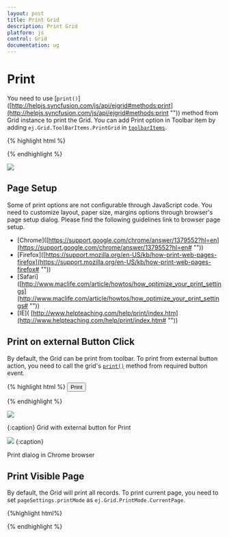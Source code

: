 ```yaml
---
layout: post
title: Print Grid
description: Print Grid
platform: js
control: Grid
documentation: ug
---
```

# Print

You need to use [`print()`]([http://helpjs.syncfusion.com/js/api/ejgrid#methods:print](http://helpjs.syncfusion.com/js/api/ejgrid#methods:print "")) method from Grid instance to print the Grid. You can add Print option in Toolbar item by adding `ej.Grid.ToolBarItems.PrintGrid` in [`toolbarItems`](http://help.syncfusion.com/js/api/ejgrid#members:toolbarsettings-toolbaritems "").

{% highlight html %}
<div id="Grid">
<script type="text/javascript">
  $("#Grid").ejGrid(
  // the datasource "window.gridData" is referred from jsondata.min.js
 	 dataSource: window.gridData,
  	toolbarSettings: showToolbar: true,
  	toolbarItems: [ej.Grid.ToolBarItems.PrintGrid],
  	allowPaging: true,
  	columns: 
  		[
  			{field: "OrderID",headerText: "Order ID",textAlign: ej.TextAlign.Right,width: 75},
  			{field: "CustomerID",headerText: "Customer ID",width: 90},
  			{field: "EmployeeID",headerText: "Employee ID",textAlign: ej.TextAlign.Right,width: 80},
  			{field: "Freight",headerText: "Freight",textAlign: ej.TextAlign.Right,width: 80},
  			{field: "ShipCity",headerText: "Ship City",width: 90}
  		]
	});
</script>
	
{% endhighlight %}

![](Print_images/Print_img1.png)


## Page Setup

Some of print options are not configurable through JavaScript code. You need to customize layout, paper size, margins options through browser's page setup dialog. Please find the following guidelines link to browser page setup.

* [Chrome]([https://support.google.com/chrome/answer/1379552?hl=en](https://support.google.com/chrome/answer/1379552?hl=en# ""))
* [Firefox]([https://support.mozilla.org/en-US/kb/how-print-web-pages-firefox](https://support.mozilla.org/en-US/kb/how-print-web-pages-firefox# ""))
* [Safari]([http://www.maclife.com/article/howtos/how_optimize_your_print_settings](http://www.maclife.com/article/howtos/how_optimize_your_print_settings# ""))
* [IE]( [http://www.helpteaching.com/help/print/index.htm](http://www.helpteaching.com/help/print/index.htm# "")) 

## Print on external Button Click

By default, the Grid can be print from toolbar. To print from external button action, you need to call the grid's [`print()`](http://help.syncfusion.com/js/api/ejgrid#methods:print "") method from required button event.

{% highlight html %}
<button id="print">Print</button>

<div id="Grid"></div>

<script type="text/javascript">

$("#print").ejButton({

	showRoundedCorner: true,
	size: "mini",
	click: function () {
		$("#Grid").ejGrid("print");
	}

});

$("#Grid").ejGrid({

// the datasource "window.gridData" is referred from jsondata.min.js

	dataSource: window.gridData,
	allowPaging: true,
	enableHeaderHover: true,
	columns: [
				{field: "OrderID",headerText: "Order ID",textAlign: ej.TextAlign.Right,width: 75},
				{field: "CustomerID",headerText: "Customer ID",width: 90},
				{field: "EmployeeID",headerText: "Employee ID",textAlign: ej.TextAlign.Right,width: 80},
				{field: "Freight",headerText: "Freight",textAlign: ej.TextAlign.Right,width: 80},
				{field: "ShipCity",headerText: "Ship City",width: 90}
			]

		});

</script>



{% endhighlight %}

![](Print_images/Print_img2.png)

{:caption}
Grid with external button for Print

![](Print_images/Print_img3.png)
{:caption}

Print dialog in Chrome browser

## Print Visible Page

By default, the Grid will print all records. To print current page, you need to set `pageSettings.printMode` as `ej.Grid.PrintMode.CurrentPage`.

{%highlight html%}
<div id="Grid"></div>
<script type="text/javascript">
$("#Grid").ejGrid({
	// the datasource "window.gridData" is referred from jsondata.min.js
	dataSource: window.gridData,
	allowPaging: true,
	pageSettings:{printMode:ej.Grid.PrintMode.CurrentPage},
	toolbarSettings: {showToolbar: true,toolbarItems: [ej.Grid.ToolBarItems.PrintGrid]},
	columns: 
	[
		{field: "OrderID",headerText: "Order ID",textAlign: ej.TextAlign.Right,width: 75}, 
		{field: "CustomerID",headerText: "Customer ID",width: 90}, 
		{field: "EmployeeID",headerText: "Employee ID",textAlign: ej.TextAlign.Right,width: 80}, 
		{field: "Freight",headerText: "Freight",textAlign: ej.TextAlign.Right,width: 80}, 
		{field: "ShipCity",headerText: "Ship City",width: 90}, 
		{field: "Verified",headerText: "Verified",width: 90}
	]
});
		</script>
		

{% endhighlight %}